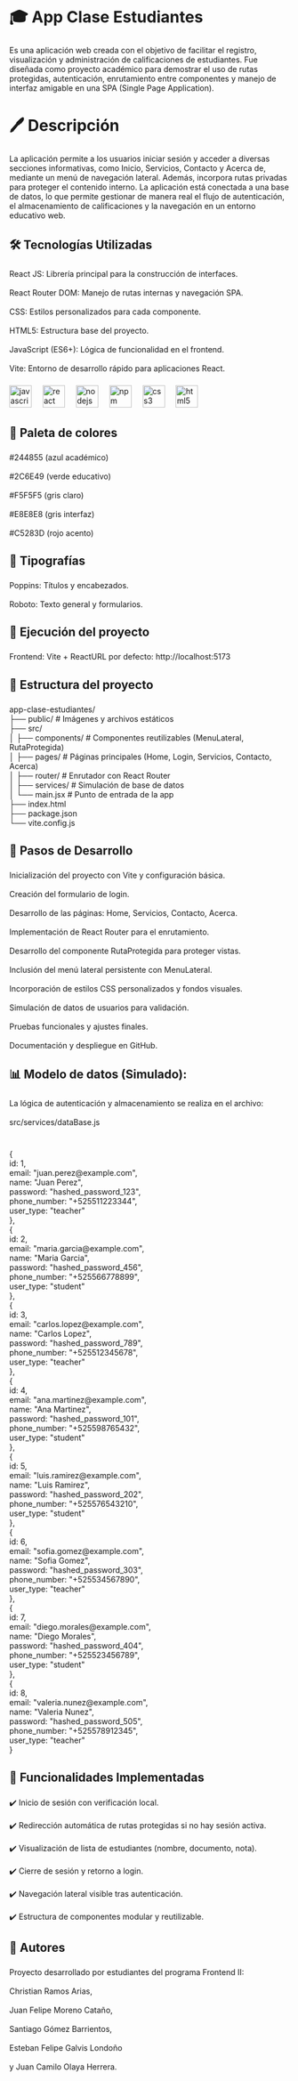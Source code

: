 <h1 align="left">🎓 App Clase Estudiantes</h1>

###

<p align="left">Es una aplicación web creada con el objetivo de facilitar el registro, visualización y administración de calificaciones de estudiantes. Fue diseñada como proyecto académico para demostrar el uso de rutas protegidas, autenticación, enrutamiento entre componentes y manejo de interfaz amigable en una SPA (Single Page Application).</p>

###

<h1 align="left">🖊️ Descripción</h1>

###

<p align="left">La aplicación permite a los usuarios iniciar sesión y acceder a diversas secciones informativas, como Inicio, Servicios, Contacto y Acerca de, mediante un menú de navegación lateral. Además, incorpora rutas privadas para proteger el contenido interno. La aplicación está conectada a una base de datos, lo que permite gestionar de manera real el flujo de autenticación, el almacenamiento de calificaciones y la navegación en un entorno educativo web.</p>

###

<h2 align="left">🛠️ Tecnologías Utilizadas</h2>

###

<p align="left">React JS: Librería principal para la construcción de interfaces.<br><br>React Router DOM: Manejo de rutas internas y navegación SPA.<br><br>CSS: Estilos personalizados para cada componente.<br><br>HTML5: Estructura base del proyecto.<br><br>JavaScript (ES6+): Lógica de funcionalidad en el frontend.<br><br>Vite: Entorno de desarrollo rápido para aplicaciones React.</p>

###

<div align="left">
  <img src="https://cdn.jsdelivr.net/gh/devicons/devicon/icons/javascript/javascript-original.svg" height="40" alt="javascript logo"  />
  <img width="12" />
  <img src="https://cdn.jsdelivr.net/gh/devicons/devicon/icons/react/react-original.svg" height="40" alt="react logo"  />
  <img width="12" />
  <img src="https://cdn.jsdelivr.net/gh/devicons/devicon/icons/nodejs/nodejs-original.svg" height="40" alt="nodejs logo"  />
  <img width="12" />
  <img src="https://cdn.jsdelivr.net/gh/devicons/devicon/icons/npm/npm-original-wordmark.svg" height="40" alt="npm logo"  />
  <img width="12" />
  <img src="https://cdn.jsdelivr.net/gh/devicons/devicon/icons/css3/css3-original.svg" height="40" alt="css3 logo"  />
  <img width="12" />
  <img src="https://cdn.jsdelivr.net/gh/devicons/devicon/icons/html5/html5-original.svg" height="40" alt="html5 logo"  />
</div>

###

<h2 align="left">🎨 Paleta de colores</h2>

###

<p align="left">#244855 (azul académico)<br><br>#2C6E49 (verde educativo)<br><br>#F5F5F5 (gris claro)<br><br>#E8E8E8 (gris interfaz)<br><br>#C5283D (rojo acento)</p>

###

<h2 align="left">📃 Tipografías</h2>

###

<p align="left">Poppins: Títulos y encabezados.<br><br>Roboto: Texto general y formularios.</p>

###

<h2 align="left">🚀 Ejecución del proyecto</h2>

###

<p align="left">Frontend: Vite + ReactURL por defecto: http://localhost:5173</p>

###

<h2 align="left">📁 Estructura del proyecto</h2>

###

<p align="left">app-clase-estudiantes/<br>├── public/                    # Imágenes y archivos estáticos<br>├── src/<br>│   ├── components/            # Componentes reutilizables (MenuLateral, RutaProtegida)<br>│   ├── pages/                 # Páginas principales (Home, Login, Servicios, Contacto, Acerca)<br>│   ├── router/                # Enrutador con React Router<br>│   ├── services/              # Simulación de base de datos<br>│   └── main.jsx               # Punto de entrada de la app<br>├── index.html<br>├── package.json<br>└── vite.config.js</p>

###

<h2 align="left">📓 Pasos de Desarrollo</h2>

###

<p align="left">Inicialización del proyecto con Vite y configuración básica.<br><br>Creación del formulario de login.<br><br>Desarrollo de las páginas: Home, Servicios, Contacto, Acerca.<br><br>Implementación de React Router para el enrutamiento.<br><br>Desarrollo del componente RutaProtegida para proteger vistas.<br><br>Inclusión del menú lateral persistente con MenuLateral.<br><br>Incorporación de estilos CSS personalizados y fondos visuales.<br><br>Simulación de datos de usuarios para validación.<br><br>Pruebas funcionales y ajustes finales.<br><br>Documentación y despliegue en GitHub.</p>

###

<h2 align="left">📊 Modelo de datos (Simulado):</h2>

###

<p align="left">La lógica de autenticación y almacenamiento se realiza en el archivo:<br><br>src/services/dataBase.js</p>

###

<h1 align="left"></h1>

###

<p align="left">{<br>        id: 1,<br>        email: "juan.perez@example.com",<br>        name: "Juan Perez",<br>        password: "hashed_password_123",<br>        phone_number: "+525511223344",<br>        user_type: "teacher"<br>    },<br>    {<br>        id: 2,<br>        email: "maria.garcia@example.com",<br>        name: "Maria Garcia",<br>        password: "hashed_password_456",<br>        phone_number: "+525566778899",<br>        user_type: "student"<br>    },<br>    {<br>        id: 3,<br>        email: "carlos.lopez@example.com",<br>        name: "Carlos Lopez",<br>        password: "hashed_password_789",<br>        phone_number: "+525512345678",<br>        user_type: "teacher"<br>    },<br>    {<br>        id: 4,<br>        email: "ana.martinez@example.com",<br>        name: "Ana Martinez",<br>        password: "hashed_password_101",<br>        phone_number: "+525598765432",<br>        user_type: "student"<br>    },<br>    {<br>        id: 5,<br>        email: "luis.ramirez@example.com",<br>        name: "Luis Ramirez",<br>        password: "hashed_password_202",<br>        phone_number: "+525576543210",<br>        user_type: "student"<br>    },<br>    {<br>        id: 6,<br>        email: "sofia.gomez@example.com",<br>        name: "Sofia Gomez",<br>        password: "hashed_password_303",<br>        phone_number: "+525534567890",<br>        user_type: "teacher"<br>    },<br>    {<br>        id: 7,<br>        email: "diego.morales@example.com",<br>        name: "Diego Morales",<br>        password: "hashed_password_404",<br>        phone_number: "+525523456789",<br>        user_type: "student"<br>    },<br>    {<br>        id: 8,<br>        email: "valeria.nunez@example.com",<br>        name: "Valeria Nunez",<br>        password: "hashed_password_505",<br>        phone_number: "+525578912345",<br>        user_type: "teacher"<br>    }</p>

###

<h2 align="left"></h2>

###

<p align="left"></p>

###

<h2 align="left"></h2>

###

<div align="left">
</div>

###

###

<h2 align="left">🧪 Funcionalidades Implementadas</h2>

###

<p align="left">✔️ Inicio de sesión con verificación local.<br><br>✔️ Redirección automática de rutas protegidas si no hay sesión activa.<br><br>✔️ Visualización de lista de estudiantes (nombre, documento, nota).<br><br>✔️ Cierre de sesión y retorno a login.<br><br>✔️ Navegación lateral visible tras autenticación.<br><br>✔️ Estructura de componentes modular y reutilizable.</p>

###

<h2 align="left">🤝 Autores</h2>

###

<p align="left">Proyecto desarrollado por estudiantes del programa Frontend II:<br><br>Christian Ramos Arias,<br><br>Juan Felipe Moreno Cataño,<br><br>Santiago Gómez Barrientos,<br><br>Esteban Felipe Galvis Londoño<br><br>y Juan Camilo Olaya Herrera.</p>

###